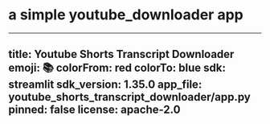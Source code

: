 # a simple youtube_downloader app


---
title: Youtube Shorts Transcript Downloader
emoji: 📚
colorFrom: red
colorTo: blue
sdk: streamlit
sdk_version: 1.35.0
app_file: youtube_shorts_transcript_downloader/app.py
pinned: false
license: apache-2.0
---
